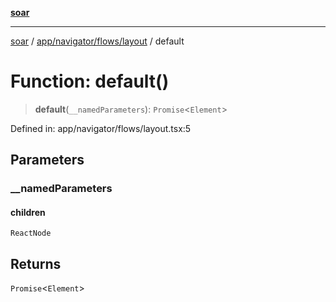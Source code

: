 [**soar**](../../../../../README.md)

***

[soar](../../../../../modules.md) / [app/navigator/flows/layout](../README.md) / default

# Function: default()

> **default**(`__namedParameters`): `Promise`\<`Element`\>

Defined in: app/navigator/flows/layout.tsx:5

## Parameters

### \_\_namedParameters

#### children

`ReactNode`

## Returns

`Promise`\<`Element`\>
